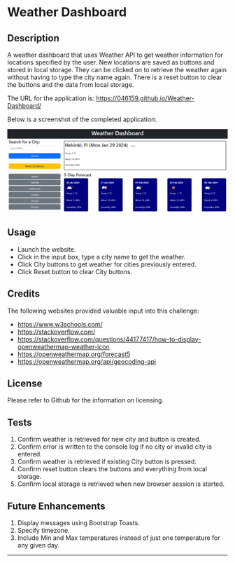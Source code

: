 # Weather Dashboard

## Description 

A weather dashboard that uses Weather API to get weather information for locations specified by the user. New locations are saved as buttons and stored in local storage. They can be clicked on to retrieve the weather again without having to type the city name again. There is a reset button to clear the buttons and the data from local storage.

The URL for the application is: https://046159.github.io/Weather-Dashboard/

Below is a screenshot of the completed application:

![Screenshot of the completed application](./assets/images/Weather%20Dashboard%20screenshot.png)

## Usage 

* Launch the website.
* Click in the input box, type a city name to get the weather. 
* Click City buttons to get weather for cities previously entered.
* Click Reset button to clear City buttons.

## Credits

The following websites provided valuable input into this challenge:

* https://www.w3schools.com/
* https://stackoverflow.com/
* https://stackoverflow.com/questions/44177417/how-to-display-openweathermap-weather-icon
* https://openweathermap.org/forecast5
* https://openweathermap.org/api/geocoding-api

## License

Please refer to Github for the information on licensing.

## Tests

1. Confirm weather is retrieved for new city and button is created.
2. Confirm error is written to the console log if no city or invalid city is entered.
3. Confirm weather is retrieved if existing City button is pressed.
4. Confirm reset button clears the buttons and everything from local storage.
5. Confirm local storage is retrieved when new browser session is started.

## Future Enhancements

1. Display messages using Bootstrap Toasts.
2. Specify timezone.
3. Include Min and Max temperatures instead of just one temperature for any given day.
---
